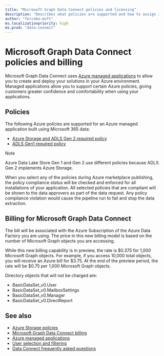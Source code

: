 ```yaml
---
title: "Microsoft Graph Data Connect policies and licensing"
description: "Describes what policies are supported and how to assign ISV access SKUs to organizations."
author: "fercobo-msft"
ms.localizationpriority: high
ms.prod: "data-connect"
---
```


# Microsoft Graph Data Connect policies and billing

Microsoft Graph Data Connect uses [Azure managed applications](/azure/managed-applications/overview) to allow you to create and deploy your solutions in your Azure environment. Managed applications allow you to support certain Azure policies, giving customers greater confidence and comfortability when using your applications.

## Policies

The following Azure policies are supported for an Azure managed application built using Microsoft 365 data:

- [Azure Storage and ADLS Gen 2 required policy](/azure/storage/common/policy-reference)
- [ADLS Gen1 required policy](/azure/data-lake-store/policy-reference)

> [!NOTE]
> Azure Data Lake Store Gen 1 and Gen 2 use different policies because ADLS Gen 2 implements Azure Storage.

When you select any of the policies during Azure marketplace publishing, the policy compliance status will be checked and enforced for all installations of your application. All selected policies that are compliant will be shown to the data approvers as part of the data request. Any policy compliance violation would cause the pipeline run to fail and stop the data extraction.

## Billing for Microsoft Graph Data Connect

The bill will be associated with the Azure Subscription of the Azure Data Factory you are using. The price in this new billing model is based on the number of Microsoft Graph objects you are accessing.

While this new billing capability is in preview, the rate is $0.375 for 1,000 Microsoft Graph objects. For example, if you access 10,000 total objects, you will receive an Azure bill for $3.75. At the end of the preview period, the rate will be $0.75 per 1,000 Microsoft Graph objects.

Directory objects that will not be charged are:

- BasicDataSet_v0.User
- BasicDataSet_v0.MailboxSettings
- BasicDataSet_v0.Manager
- BasicDataSet_v0.DirectReport

## See also

- [Azure Storage policies](/azure/storage/common/policy-reference)
- [Microsoft Graph Data Connect billing](https://azure.microsoft.com/pricing/details/graph-data-connect/)
- [Azure managed applications](/azure/managed-applications/overview)
- [User selection and filtering](data-connect-filtering.md)
- [Data Connect frequently asked questions](data-connect-faq.md)

